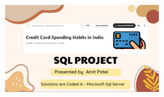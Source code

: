 ![custom](https://github.com/AmitPatel-analyst/SQL-Case-Study/blob/main/Credit%20card%20spending%20habits%20in%20India/Credit%20Card%20Image.jpg)
